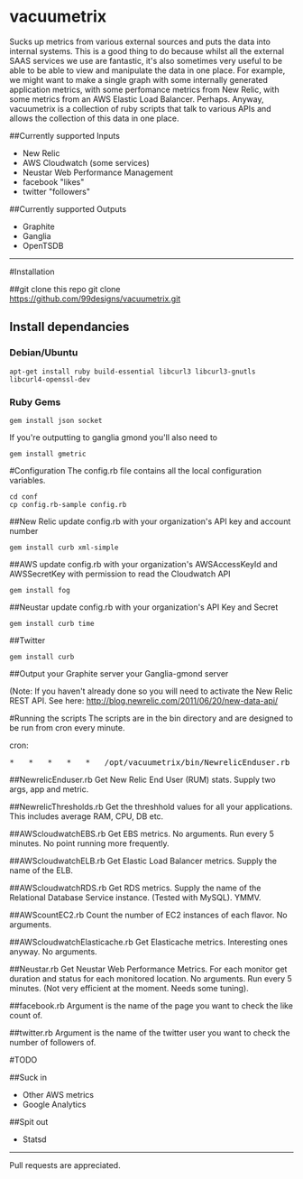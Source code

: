 vacuumetrix
===========

Sucks up metrics from various external sources and puts the data into internal systems. 
This is a good thing to do because whilst all the external SAAS services we use are fantastic, it's also sometimes very useful to be able to be able to view and manipulate the data in one place.  For example, we might want to make a single graph with some internally generated application metrics, with some perfomance metrics from New Relic, with some metrics from an AWS Elastic Load Balancer.  Perhaps.  Anyway, vacuumetrix is a collection of ruby scripts that talk to various APIs and allows the collection of this data in one place.  


##Currently supported Inputs

* New Relic
* AWS Cloudwatch (some services)
* Neustar Web Performance Management
* facebook "likes"
* twitter "followers"

##Currently supported Outputs

* Graphite
* Ganglia
* OpenTSDB

------------
#Installation

##git clone this repo
    git clone https://github.com/99designs/vacuumetrix.git 	

## Install dependancies
### Debian/Ubuntu

    apt-get install ruby build-essential libcurl3 libcurl3-gnutls libcurl4-openssl-dev

### Ruby Gems

    gem install json socket

If you're outputting to ganglia gmond you'll also need to
    
    gem install gmetric

#Configuration
The config.rb file contains all the local configuration variables.

    cd conf 
    cp config.rb-sample config.rb

##New Relic
 update config.rb with your organization's API key and account number

    gem install curb xml-simple

##AWS
 update config.rb with your organization's AWSAccessKeyId and AWSSecretKey with permission to read the Cloudwatch API

    gem install fog

##Neustar
  update config.rb with your organization's API Key and Secret

    gem install curb time

##Twitter

    gem install curb

##Output
 your Graphite server
 your Ganglia-gmond server

(Note:  If you haven't already done so you will need to activate the New Relic REST API.  See here: http://blog.newrelic.com/2011/06/20/new-data-api/

#Running the scripts
The scripts are in the bin directory and are designed to be run from cron every minute.

cron:
<pre>
*	*	*	*	*	/opt/vacuumetrix/bin/NewrelicEnduser.rb 123 metricyouwant
</pre>

##NewrelicEnduser.rb
Get New Relic End User (RUM) stats.  Supply two args, app and metric.  

##NewrelicThresholds.rb
Get the threshhold values for all your applications.  This includes average RAM, CPU, DB etc.

##AWScloudwatchEBS.rb
Get EBS metrics.  No arguments.  Run every 5 minutes. No point running more frequently.

##AWScloudwatchELB.rb
Get Elastic Load Balancer metrics.  Supply the name of the ELB.

##AWScloudwatchRDS.rb
Get RDS  metrics.  Supply the name of the Relational Database Service instance. (Tested with MySQL).  YMMV.

##AWScountEC2.rb
Count the number of EC2 instances of each flavor.  No arguments.

##AWScloudwatchElasticache.rb
Get Elasticache metrics.  Interesting ones anyway.  No arguments.

##Neustar.rb
Get Neustar Web Performance Metrics.  For each monitor get duration and status for each monitored location.  No arguments.  Run every 5 minutes.  (Not very efficient at the moment.  Needs some tuning).

##facebook.rb
Argument is the name of the page you want to check the like count of. 

##twitter.rb
Argument is the name of the twitter user you want to check the number of followers of. 

#TODO

##Suck in

* Other AWS metrics 
* Google Analytics

##Spit out 

* Statsd

------------
Pull requests are appreciated.

